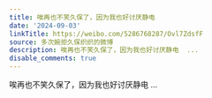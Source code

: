 ```yaml
---
title: 唉再也不笑久保了，因为我也好讨厌静电
date: '2024-09-03'
linkTitle: https://weibo.com/5286768287/Ovl7ZdsfF
source: 多次婉拒久保织织的微博
description: 唉再也不笑久保了，因为我也好讨厌静电  ...
disable_comments: true
---
```

唉再也不笑久保了，因为我也好讨厌静电  ...